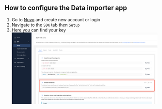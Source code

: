 ## How to configure the Data importer app

1. Go to [Nuvo](https://www.getnuvo.com/) and create new account or login
2. Navigate to the `SDK` tab then `Setup`
3. Here you can find your key
   ![nuvo-key.png](./images/nuvo-key.png)
